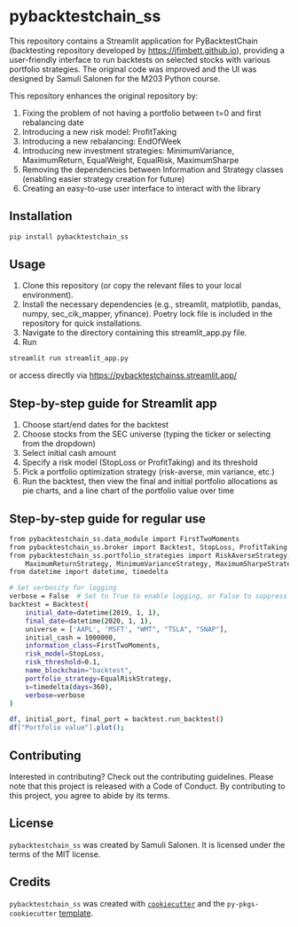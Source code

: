# pybacktestchain_ss

This repository contains a Streamlit application for PyBacktestChain (backtesting repository developed by https://jfimbett.github.io), providing a user-friendly interface to run backtests on selected stocks with various portfolio strategies. The original code was improved and the UI was designed by Samuli Salonen for the M203 Python course.

This repository enhances the original repository by:
1) Fixing the problem of not having a portfolio between t=0 and first rebalancing date
2) Introducing a new risk model: ProfitTaking
3) Introducing a new rebalancing: EndOfWeek
4) Introducing new investment strategies: MinimumVariance, MaximumReturn, EqualWeight, EqualRisk, MaximumSharpe
5) Removing the dependencies between Information and Strategy classes (enabling easier strategy creation for future)
6) Creating an easy-to-use user interface to interact with the library

## Installation

```bash
pip install pybacktestchain_ss
```

## Usage

1. Clone this repository (or copy the relevant files to your local environment).
2. Install the necessary dependencies (e.g., streamlit, matplotlib, pandas, numpy, sec_cik_mapper, yfinance). Poetry lock file is included in the repository for quick installations.
3. Navigate to the directory containing this streamlit_app.py file.
4. Run
```bash
streamlit run streamlit_app.py
```
or access directly via https://pybacktestchainss.streamlit.app/

## Step-by-step guide for Streamlit app

1. Choose start/end dates for the backtest
2. Choose stocks from the SEC universe (typing the ticker or selecting from the dropdown)
3. Select initial cash amount
4. Specify a risk model (StopLoss or ProfitTaking) and its threshold
5. Pick a portfolio optimization strategy (risk-averse, min variance, etc.)
6. Run the backtest, then view the final and initial portfolio allocations as pie charts, and a line chart of the portfolio value over time

## Step-by-step guide for regular use

```bash
from pybacktestchain_ss.data_module import FirstTwoMoments
from pybacktestchain_ss.broker import Backtest, StopLoss, ProfitTaking
from pybacktestchain_ss.portfolio_strategies import RiskAverseStrategy, \
    MaximumReturnStrategy, MinimumVarianceStrategy, MaximumSharpeStrategy, EqualRiskStrategy, EqualWeightStrategy
from datetime import datetime, timedelta

# Set verbosity for logging
verbose = False  # Set to True to enable logging, or False to suppress it
backtest = Backtest(
    initial_date=datetime(2019, 1, 1),
    final_date=datetime(2020, 1, 1),
    universe = ['AAPL', 'MSFT', "WMT", "TSLA", "SNAP"],
    initial_cash = 1000000,
    information_class=FirstTwoMoments,
    risk_model=StopLoss,
    risk_threshold=0.1,
    name_blockchain="backtest",
    portfolio_strategy=EqualRiskStrategy,
    s=timedelta(days=360),
    verbose=verbose
)

df, initial_port, final_port = backtest.run_backtest()
df["Portfolio value"].plot();

```

## Contributing

Interested in contributing? Check out the contributing guidelines. Please note that this project is released with a Code of Conduct. By contributing to this project, you agree to abide by its terms.

## License

`pybacktestchain_ss` was created by Samuli Salonen. It is licensed under the terms of the MIT license.

## Credits

`pybacktestchain_ss` was created with [`cookiecutter`](https://cookiecutter.readthedocs.io/en/latest/) and the `py-pkgs-cookiecutter` [template](https://github.com/py-pkgs/py-pkgs-cookiecutter).
